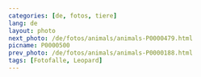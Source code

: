 ```yaml
---
categories: [de, fotos, tiere]
lang: de
layout: photo
next_photo: /de/fotos/animals/animals-P0000479.html
picname: P0000500
prev_photo: /de/fotos/animals/animals-P0000188.html
tags: [Fotofalle, Leopard]
---
```

